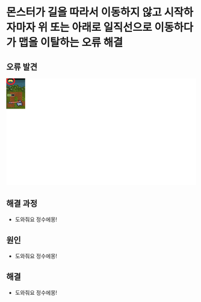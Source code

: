 # 몬스터가 길을 따라서 이동하지 않고 시작하자마자 위 또는 아래로 일직선으로 이동하다가 맵을 이탈하는 오류 해결

## 오류 발견

![몬스터 승천현상](monsterAscension.png)

## 해결 과정

- 도와줘요 정수에몽!

## 원인

- 도와줘요 정수에몽!

## 해결

- 도와줘요 정수에몽!
